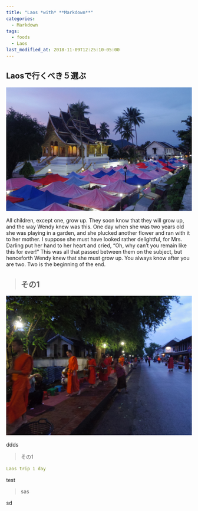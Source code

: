 ```yaml
---
title: "Laos *with* **Markdown**"
categories:
  - Markdown
tags:
  - foods
  - Laos
last_modified_at: 2018-11-09T12:25:10-05:00
---
```

## Laosで行くべき５選ぶ
<img src="/assets/images/Laostop.jpg" class="align-center" alt="" width="700">

All children, except one, grow up. They soon know that they will grow up, and the way Wendy knew was this. One day when she was two years old she was playing in a garden, and she plucked another flower and ran with it to her mother. I suppose she must have looked rather delightful, for Mrs. Darling put her hand to her heart and cried, “Oh, why can’t you remain like this for ever!” This was all that passed between them on the subject, but henceforth Wendy knew that she must grow up. You always know after you are two. Two is the beginning of the end.



> ## その1

<img src="/assets/images/IMGP1950.JPG" class="align-center" alt="" width="700">

ddds
> その1

```yaml
Laos trip 1 day
```


test

>sas

sd
 
